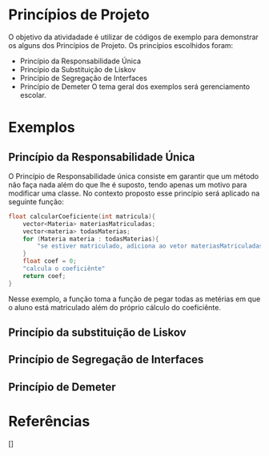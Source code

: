 # Princípios de Projeto
  O objetivo da atividadade é utilizar de códigos de exemplo para demonstrar os alguns dos Princípios de Projeto. Os princípios 
escolhidos foram:
- Princípio da Responsabilidade Única
- Princípio da Substituição de Liskov
- Princípio de Segregação de Interfaces
- Princípio de Demeter 
  O tema geral dos exemplos será gerenciamento escolar. 

# Exemplos
## Princípio da Responsabilidade Única
  O Princípio de Responsabilidade única consiste em garantir que um método não faça nada além do que lhe é suposto, tendo apenas 
um motivo para modificar uma classe. No contexto proposto esse princípio será aplicado na seguinte função:
```c++
float calcularCoeficiente(int matricula){
    vector<Materia> materiasMatriculadas;
    vector<materia> todasMaterias;
    for (Materia materia : todasMaterias){
        "se estiver matriculado, adiciona ao vetor materiasMatriculadas"
    }
    float coef = 0;
    "calcula o coeficiênte"
    return coef;
}
```
  Nesse exemplo, a função toma a função de pegar todas as metérias em que o aluno está matriculado além do próprio cálculo do 
coeficiênte.

## Princípio da substituição de Liskov

## Princípio de Segregação de Interfaces

## Princípio de Demeter

# Referências
[]